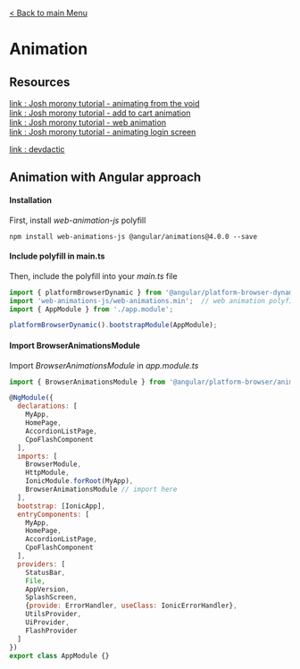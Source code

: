 [< Back to main Menu](https://github.com/gsoulie/Mobile-App-Development/blob/master/ionic2-test.md)    

# Animation

## Resources

[link : Josh morony tutorial - animating from the void](https://www.joshmorony.com/animating-from-the-void-enter-and-exit-animations-in-ionic/)     
[link : Josh morony tutorial - add to cart animation](https://www.joshmorony.com/add-to-cart-with-the-web-animations-api-in-ionic/)    
[link : Josh morony tutorial - web animation](https://www.joshmorony.com/using-the-web-animations-api-in-ionic-2/)    
[link : Josh morony tutorial - animating login screen](https://www.joshmorony.com/create-an-animated-login-screen-in-ionic-2/)    

[link : devdactic](https://devdactic.com/animations-ionic-app/)    

## Animation with Angular approach

#### Installation
First, install *web-animation-js* polyfill

```
npm install web-animations-js @angular/animations@4.0.0 --save
```

#### Include polyfill in main.ts

Then, include the polyfill into your *main.ts* file

```javascript
import { platformBrowserDynamic } from '@angular/platform-browser-dynamic';
import 'web-animations-js/web-animations.min';  // web animation polyfill
import { AppModule } from './app.module';

platformBrowserDynamic().bootstrapModule(AppModule);
```

#### Import BrowserAnimationsModule

Import *BrowserAnimationsModule* in *app.module.ts*

```javascript
import { BrowserAnimationsModule } from '@angular/platform-browser/animations';

@NgModule({
  declarations: [
    MyApp,
    HomePage,
    AccordionListPage,
    CpoFlashComponent
  ],
  imports: [
    BrowserModule,
    HttpModule,
    IonicModule.forRoot(MyApp),
    BrowserAnimationsModule // import here
  ],
  bootstrap: [IonicApp],
  entryComponents: [
    MyApp,
    HomePage,
    AccordionListPage,
    CpoFlashComponent
  ],
  providers: [
    StatusBar,
    File,
    AppVersion,
    SplashScreen,
    {provide: ErrorHandler, useClass: IonicErrorHandler},
    UtilsProvider,
    UiProvider,
    FlashProvider
  ]
})
export class AppModule {}
```
